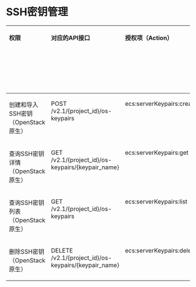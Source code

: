 # SSH密钥管理<a name="ZH-CN_TOPIC_0103071515"></a>

<a name="table796561272518"></a>
<table><thead align="left"><tr id="row10966111213255"><th class="cellrowborder" valign="top" width="11.33%" id="mcps1.1.7.1.1"><p id="p1959712364512"><a name="p1959712364512"></a><a name="p1959712364512"></a>权限</p>
</th>
<th class="cellrowborder" valign="top" width="29.5%" id="mcps1.1.7.1.2"><p id="p8402164419019"><a name="p8402164419019"></a><a name="p8402164419019"></a>对应的API接口</p>
</th>
<th class="cellrowborder" valign="top" width="23.09%" id="mcps1.1.7.1.3"><p id="p2040214445018"><a name="p2040214445018"></a><a name="p2040214445018"></a>授权项（Action）</p>
</th>
<th class="cellrowborder" valign="top" width="17.91%" id="mcps1.1.7.1.4"><p id="p22519318453"><a name="p22519318453"></a><a name="p22519318453"></a>依赖的授权项</p>
</th>
<th class="cellrowborder" valign="top" width="10.18%" id="mcps1.1.7.1.5"><p id="p84029445019"><a name="p84029445019"></a><a name="p84029445019"></a>IAM项目</p>
<p id="p12578131324712"><a name="p12578131324712"></a><a name="p12578131324712"></a>(Project)</p>
</th>
<th class="cellrowborder" valign="top" width="7.99%" id="mcps1.1.7.1.6"><p id="p1999212348459"><a name="p1999212348459"></a><a name="p1999212348459"></a>企业项目</p>
<p id="p1026502118478"><a name="p1026502118478"></a><a name="p1026502118478"></a>(Enterprise Project)</p>
</th>
</tr>
</thead>
<tbody><tr id="row796681232520"><td class="cellrowborder" valign="top" width="11.33%" headers="mcps1.1.7.1.1 "><p id="p36571412162316"><a name="p36571412162316"></a><a name="p36571412162316"></a>创建和导入SSH密钥（OpenStack原生）</p>
</td>
<td class="cellrowborder" valign="top" width="29.5%" headers="mcps1.1.7.1.2 "><p id="p2217113414398"><a name="p2217113414398"></a><a name="p2217113414398"></a>POST /v2.1/{project_id}/os-keypairs</p>
</td>
<td class="cellrowborder" valign="top" width="23.09%" headers="mcps1.1.7.1.3 "><p id="p202471359152116"><a name="p202471359152116"></a><a name="p202471359152116"></a>ecs:serverKeypairs:create</p>
</td>
<td class="cellrowborder" valign="top" width="17.91%" headers="mcps1.1.7.1.4 "><p id="p12288111932314"><a name="p12288111932314"></a><a name="p12288111932314"></a>-</p>
</td>
<td class="cellrowborder" valign="top" width="10.18%" headers="mcps1.1.7.1.5 "><p id="p1178918181914"><a name="p1178918181914"></a><a name="p1178918181914"></a>√</p>
</td>
<td class="cellrowborder" valign="top" width="7.99%" headers="mcps1.1.7.1.6 "><p id="p578171820196"><a name="p578171820196"></a><a name="p578171820196"></a>×</p>
</td>
</tr>
<tr id="row179662012132520"><td class="cellrowborder" valign="top" width="11.33%" headers="mcps1.1.7.1.1 "><p id="p565712127235"><a name="p565712127235"></a><a name="p565712127235"></a>查询SSH密钥详情（OpenStack原生）</p>
</td>
<td class="cellrowborder" valign="top" width="29.5%" headers="mcps1.1.7.1.2 "><p id="p2360123823916"><a name="p2360123823916"></a><a name="p2360123823916"></a>GET /v2.1/{project_id}/os-keypairs/{keypair_name}</p>
</td>
<td class="cellrowborder" valign="top" width="23.09%" headers="mcps1.1.7.1.3 "><p id="p1329680112212"><a name="p1329680112212"></a><a name="p1329680112212"></a>ecs:serverKeypairs:get</p>
</td>
<td class="cellrowborder" valign="top" width="17.91%" headers="mcps1.1.7.1.4 "><p id="p15288181913238"><a name="p15288181913238"></a><a name="p15288181913238"></a>-</p>
</td>
<td class="cellrowborder" valign="top" width="10.18%" headers="mcps1.1.7.1.5 "><p id="p1423520574243"><a name="p1423520574243"></a><a name="p1423520574243"></a>√</p>
</td>
<td class="cellrowborder" valign="top" width="7.99%" headers="mcps1.1.7.1.6 "><p id="p723515719248"><a name="p723515719248"></a><a name="p723515719248"></a>×</p>
</td>
</tr>
<tr id="row2096611215254"><td class="cellrowborder" valign="top" width="11.33%" headers="mcps1.1.7.1.1 "><p id="p16571612142319"><a name="p16571612142319"></a><a name="p16571612142319"></a>查询SSH密钥列表（OpenStack原生）</p>
</td>
<td class="cellrowborder" valign="top" width="29.5%" headers="mcps1.1.7.1.2 "><p id="p203891743103910"><a name="p203891743103910"></a><a name="p203891743103910"></a>GET /v2.1/{project_id}/os-keypairs</p>
</td>
<td class="cellrowborder" valign="top" width="23.09%" headers="mcps1.1.7.1.3 "><p id="p543601132220"><a name="p543601132220"></a><a name="p543601132220"></a>ecs:serverKeypairs:list</p>
</td>
<td class="cellrowborder" valign="top" width="17.91%" headers="mcps1.1.7.1.4 "><p id="p182889191234"><a name="p182889191234"></a><a name="p182889191234"></a>-</p>
</td>
<td class="cellrowborder" valign="top" width="10.18%" headers="mcps1.1.7.1.5 "><p id="p1064255862418"><a name="p1064255862418"></a><a name="p1064255862418"></a>√</p>
</td>
<td class="cellrowborder" valign="top" width="7.99%" headers="mcps1.1.7.1.6 "><p id="p176425585248"><a name="p176425585248"></a><a name="p176425585248"></a>×</p>
</td>
</tr>
<tr id="row1896617127258"><td class="cellrowborder" valign="top" width="11.33%" headers="mcps1.1.7.1.1 "><p id="p126572127231"><a name="p126572127231"></a><a name="p126572127231"></a>删除SSH密钥（OpenStack原生）</p>
</td>
<td class="cellrowborder" valign="top" width="29.5%" headers="mcps1.1.7.1.2 "><p id="p160084713911"><a name="p160084713911"></a><a name="p160084713911"></a>DELETE /v2.1/{project_id}/os-keypairs/{keypair_name}</p>
</td>
<td class="cellrowborder" valign="top" width="23.09%" headers="mcps1.1.7.1.3 "><p id="p535318242220"><a name="p535318242220"></a><a name="p535318242220"></a>ecs:serverKeypairs:delete</p>
</td>
<td class="cellrowborder" valign="top" width="17.91%" headers="mcps1.1.7.1.4 "><p id="p182881519132314"><a name="p182881519132314"></a><a name="p182881519132314"></a>-</p>
</td>
<td class="cellrowborder" valign="top" width="10.18%" headers="mcps1.1.7.1.5 "><p id="p18798195932419"><a name="p18798195932419"></a><a name="p18798195932419"></a>√</p>
</td>
<td class="cellrowborder" valign="top" width="7.99%" headers="mcps1.1.7.1.6 "><p id="p3798135912420"><a name="p3798135912420"></a><a name="p3798135912420"></a>×</p>
</td>
</tr>
</tbody>
</table>

